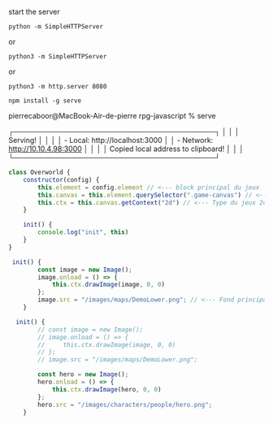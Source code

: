 start the server 

```
python -m SimpleHTTPServer
```

or

```
python3 -m SimpleHTTPServer
```

or 

```
python3 -m http.server 8080
```


```
npm install -g serve
```

pierrecaboor@MacBook-Air-de-pierre rpg-javascript % serve               

   ┌────────────────────────────────────────┐
   │                                        │
   │   Serving!                             │
   │                                        │
   │   - Local:    http://localhost:3000    │
   │   - Network:  http://10.10.4.98:3000   │
   │                                        │
   │   Copied local address to clipboard!   │
   │                                        │
   └────────────────────────────────────────┘


```js
class Overworld {
    constructor(config) {
        this.element = config.element // <--- block principal du jeux
        this.canvas = this.element.querySelector(".game-canvas") // <--- dans quelle div on va afficher les graphismes du jeux
        this.ctx = this.canvas.getContext("2d") // <--- Type du jeux 2d 3d, comment sont les éléments graphics, ici on utilise des images
    }

    init() {
        console.log("init", this)
    }
}
```


```js
 init() {
        const image = new Image();
        image.onload = () => {
            this.ctx.drawImage(image, 0, 0)
        };
        image.src = "/images/maps/DemoLower.png"; // <--- Fond principal du jeu
    }
```


```js
  init() {
        // const image = new Image();
        // image.onload = () => {
        //     this.ctx.drawImage(image, 0, 0)
        // };
        // image.src = "/images/maps/DemoLower.png";

        const hero = new Image();
        hero.onload = () => {
            this.ctx.drawImage(hero, 0, 0)
        };
        hero.src = "/images/characters/people/hero.png";
    }
```